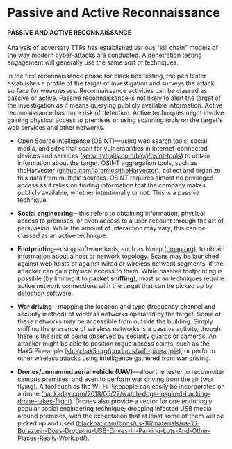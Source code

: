 # Passive and Active Reconnaissance

#### PASSIVE AND ACTIVE RECONNAISSANCE

Analysis of adversary TTPs has established various "kill chain" models of the way modern cyber-attacks are conducted. A penetration testing engagement will generally use the same sort of techniques.

In the first reconnaissance phase for black box testing, the pen tester establishes a profile of the target of investigation and surveys the attack surface for weaknesses. Reconnaissance activities can be classed as passive or active. Passive reconnaissance is not likely to alert the target of the investigation as it means querying publicly available information. Active reconnaissance has more risk of detection. Active techniques might involve gaining physical access to premises or using scanning tools on the target's web services and other networks.

-   Open Source Intelligence (OSINT)—using web search tools, social media, and sites that scan for vulnerabilities in Internet-connected devices and services ([securitytrails.com/blog/osint-tools](https://course.adinusa.id/sections/passive-and-active-reconnaissance)) to obtain information about the target. OSINT aggregation tools, such as theHarvester ([github.com/laramies/theHarvester](https://course.adinusa.id/sections/passive-and-active-reconnaissance)), collect and organize this data from multiple sources. OSINT requires almost no privileged access as it relies on finding information that the company makes publicly available, whether intentionally or not. This is a passive technique.
    
-   **Social engineering**—this refers to obtaining information, physical access to premises, or even access to a user account through the art of persuasion. While the amount of interaction may vary, this can be classed as an active technique.
    
-   **Footprinting**—using software tools, such as Nmap ([nmap.org](https://course.adinusa.id/sections/passive-and-active-reconnaissance)), to obtain information about a host or network topology. Scans may be launched against web hosts or against wired or wireless network segments, if the attacker can gain physical access to them. While passive footprinting is possible (by limiting it to **packet sniffing**), most scan techniques require active network connections with the target that can be picked up by detection software.
    
-   **War driving**—mapping the location and type (frequency channel and security method) of wireless networks operated by the target. Some of these networks may be accessible from outside the building. Simply sniffing the presence of wireless networks is a passive activity, though there is the risk of being observed by security guards or cameras. An attacker might be able to position rogue access points, such as the Hak5 Pineapple ([shop.hak5.org/products/wifi-pineapple](https://course.adinusa.id/sections/passive-and-active-reconnaissance)), or perform other wireless attacks using intelligence gathered from war driving.
    
-   **Drones/unmanned aerial vehicle (UAV)**—allow the tester to reconnoiter campus premises, and even to perform war driving from the air (war flying). A tool such as the Wi-Fi Pineapple can easily be incorporated on a drone ([hackaday.com/2018/05/27/watch-dogs-inspired-hacking-drone-takes-flight](https://course.adinusa.id/sections/passive-and-active-reconnaissance)). Drones also provide a vector for one enduringly popular social engineering technique; dropping infected USB media around premises, with the expectation that at least some of them will be picked up and used ([blackhat.com/docs/us-16/materials/us-16-Bursztein-Does-Dropping-USB-Drives-In-Parking-Lots-And-Other-Places-Really-Work.pdf](https://course.adinusa.id/sections/passive-and-active-reconnaissance)).